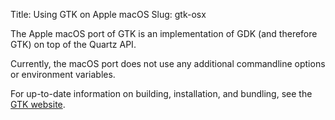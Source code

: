 Title: Using GTK on Apple macOS
Slug: gtk-osx

The Apple macOS port of GTK is an implementation of GDK (and therefore GTK)
on top of the Quartz API.

Currently, the macOS port does not use any additional commandline options
or environment variables.

For up-to-date information on building, installation, and bundling, see the
[GTK website](https://www.gtk.org/docs/installations/macos).
